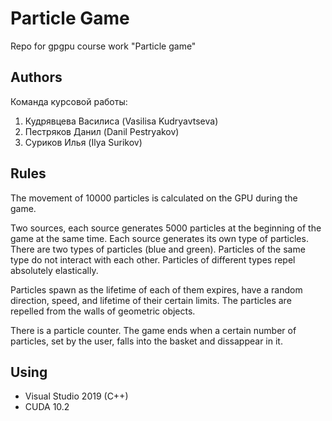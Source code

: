 # Particle Game
Repo for gpgpu course work "Particle game"

## Authors
Команда курсовой работы:
1. Кудрявцева Василиса (Vasilisa Kudryavtseva)
2. Пестряков Данил (Danil Pestryakov)
3. Суриков Илья (Ilya Surikov)

## Rules

The movement of 10000 particles is calculated on the GPU during the game.

Two sources, each source generates 5000 particles at the beginning of the game at the same time.
Each source generates its own type of particles.
There are two types of particles (blue and green).
Particles of the same type do not interact with each other.
Particles of different types repel absolutely elastically.

Particles spawn as the lifetime of each of them expires, have a random direction, speed, and lifetime of their certain limits.
The particles are repelled from the walls of geometric objects.

There is a particle counter. The game ends when a certain number of particles, set by the user, falls into the basket and dissappear in it.

## Using
* Visual Studio 2019 (C++)
* CUDA 10.2

